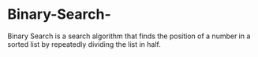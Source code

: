 # Binary-Search-
Binary Search is a search algorithm that finds the position of a number in a sorted list by repeatedly dividing the list in half.
